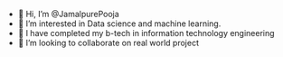 - 👋 Hi, I’m @JamalpurePooja
- 👀 I’m interested in Data science and machine learning.
- 🌱 I have completed my b-tech in information technology engineering
- 💞️ I’m looking to collaborate on real world project
   
   
